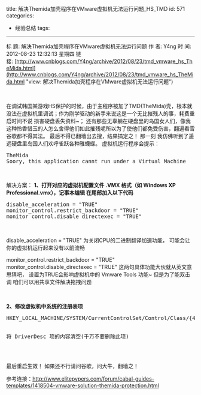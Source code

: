 title: 解决Themida加壳程序在VMware虚拟机无法运行问题_HS_TMD
id: 571
categories:
  - 经验总结
tags:
---

标 题: 解决Themida加壳程序在VMware虚拟机无法运行问题
作 者: Y4ng
时 间: 2012-08-23 12:32:13 星期四
链 接: [http://www.cnblogs.com/Y4ng/archive/2012/08/23/tmd_vmware_hs_TheMida.html](http://www.cnblogs.com/Y4ng/archive/2012/08/23/tmd_vmware_hs_TheMida.html "view: 解决Themida加壳程序在VMware虚拟机无法运行问题")

&nbsp;

在调试韩国某游戏HS保护的时候，由于主程序被加了TMD(TheMida)壳，根本就没法在虚拟机里调试；作为刚学驱动的新手来说这是一个无比摧残人的事，耗费重启时间不说 损害硬盘丢失资料~； 还有那些无辜躺在硬盘里的岛国女人们，像我这种怜香惜玉的人怎么舍得他们如此摧残呢所以为了使他们都免受伤害，翻遍看雪谷歌都不得其法。 最后不得已翻墙出去搜，结果搞定之！ 那一刻 我仿佛听到了遥远硬盘里岛国人们欢呼雀跃各种雅蠛蝶。
虚拟机运行程序会提示：
<div>
<pre>TheMida
Soory, this application cannt run under a Virtual Machine</pre>
</div>
&nbsp;

解决方案：
**1、打开对应的虚拟机配置文件 .VMX 格式（如 Windows XP Professional.vmx），记事本编辑 在尾部加入以下代码**
<div>
<pre>disable_acceleration = "TRUE"
monitor_control.restrict_backdoor = "TRUE"
monitor_control.disable_directexec = "TRUE"</pre>
</div>
&nbsp;

disable_acceleration = "TRUE"
为关闭CPU的二进制翻译加速功能， 可能会让你的虚拟机运行起来没有以前流畅

monitor_control.restrict_backdoor = "TRUE"
monitor_control.disable_directexec = "TRUE"
这两句具体功能大伙就从英文意思猜吧， 设置为TRUE会影响虚拟机中的 Vmware Tools 功能~ 但是为了能双击调 咱们可以用共享文件解决拖拽问题

&nbsp;

**2、修改虚拟机中系统的注册表项**
<div>
<pre>HKEY_LOCAL_MACHINE/SYSTEM/CurrentControlSet/Control/Class/{4D36E968-E325-11CE-BFC1-08002BE10318}/0000

将 DriverDesc 项的内容清空(千万不要删除此项)</pre>
</div>
&nbsp;

最后重启生效！ 如果还不行请问谷歌，问大牛，翻墙之！

参考连接：http://www.elitepvpers.com/forum/cabal-guides-templates/1418504-vmware-solution-themida-protection.html